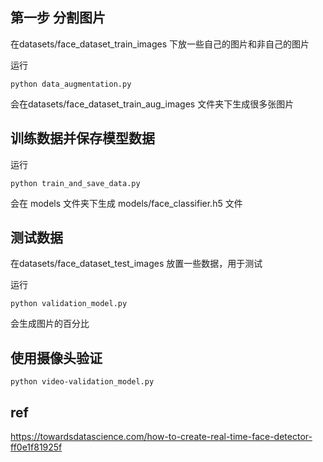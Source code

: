 
## 第一步 分割图片

在datasets/face_dataset_train_images 下放一些自己的图片和非自己的图片

运行
```
python data_augmentation.py 
```

会在datasets/face_dataset_train_aug_images 文件夹下生成很多张图片

## 训练数据并保存模型数据

运行 
```
python train_and_save_data.py
```

会在 models 文件夹下生成 models/face_classifier.h5 文件

## 测试数据

在datasets/face_dataset_test_images 放置一些数据，用于测试

运行

```
python validation_model.py
```
会生成图片的百分比

## 使用摄像头验证

```
python video-validation_model.py
```


## ref

https://towardsdatascience.com/how-to-create-real-time-face-detector-ff0e1f81925f

